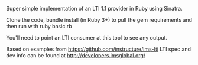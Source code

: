 Super simple implementation of an LTI 1.1 provider in Ruby using Sinatra. 

Clone the code, bundle install (in Ruby 3+) to pull the gem requirements and then run with ruby basic.rb

You'll need to point an LTI consumer at this tool to see any output.


Based on examples from https://github.com/instructure/ims-lti 
LTI spec and dev info can be found at http://developers.imsglobal.org/
